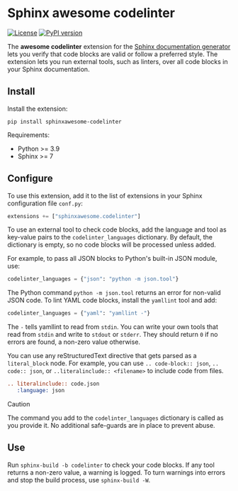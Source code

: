 # Sphinx awesome codelinter

[![License](https://img.shields.io/github/license/kai687/sphinxawesome-codelinter?color=blue&style=for-the-badge)](https://github.com/kai687/sphinxawesome-codelinter/blob/main/LICENSE)
[![PyPI version](https://img.shields.io/pypi/v/sphinxawesome-codelinter?style=for-the-badge)](https://pypi.org/project/sphinxawesome-codelinter)

The **awesome codelinter** extension for the
[Sphinx documentation generator](https://www.sphinx-doc.org) lets you verify that code blocks are valid or follow a preferred style.
The extension lets you run external tools,
such as linters,
over all code blocks in your Sphinx documentation.

## Install

Install the extension:

```console
pip install sphinxawesome-codelinter
```

Requirements:

- Python >= 3.9
- Sphinx >= 7

## Configure

To use this extension,
add it to the list of extensions in your Sphinx configuration file `conf.py`:

```python
extensions += ["sphinxawesome.codelinter"]
```

To use an external tool to check code blocks,
add the language and tool as key-value pairs to the `codelinter_languages` dictionary.
By default, the dictionary is empty,
so no code blocks will be processed unless added.

For example, to pass all JSON blocks to Python's built-in JSON module, use:

```python
codelinter_languages = {"json": "python -m json.tool"}
```

The Python command `python -m json.tool` returns an error for non-valid JSON code.
To lint YAML code blocks, install the `yamllint` tool and add:

```python
codelinter_languages = {"yaml": "yamllint -"}
```

The `-` tells yamllint to read from `stdin`.
You can write your own tools that read from `stdin` and write to `stdout` or `stderr`.
They should return `0` if no errors are found,
a non-zero value otherwise.

You can use any reStructuredText directive that gets parsed as a `literal_block` node.
For example, you can use `.. code-block:: json`, `.. code:: json`,
or `..literalinclude:: <filename>` to include code from files.

```rst
.. literalinclude:: code.json
   :language: json
```

> [!CAUTION]
> The command you add to the `codelinter_languages` dictionary is called as you provide it.
> No additional safe-guards are in place to prevent abuse.

## Use

Run `sphinx-build -b codelinter` to check your code blocks.
If any tool returns a non-zero value, a warning is logged.
To turn warnings into errors and stop the build process,
use `sphinx-build -W`.
